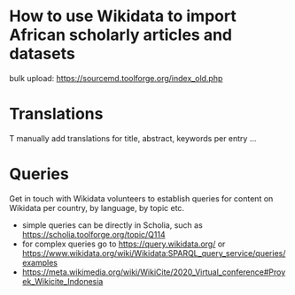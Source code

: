 # How to use Wikidata to import African scholarly articles and datasets

bulk upload: https://sourcemd.toolforge.org/index_old.php

# Translations

T manually add translations for title, abstract, keywords per entry ...

# Queries
Get in touch with Wikidata volunteers to establish queries for content on Wikidata per country, by language, by topic etc.

- simple queries can be directly in Scholia, such as https://scholia.toolforge.org/topic/Q114
- for complex queries go to https://query.wikidata.org/ or https://www.wikidata.org/wiki/Wikidata:SPARQL_query_service/queries/examples
- https://meta.wikimedia.org/wiki/WikiCite/2020_Virtual_conference#Proyek_Wikicite_Indonesia
